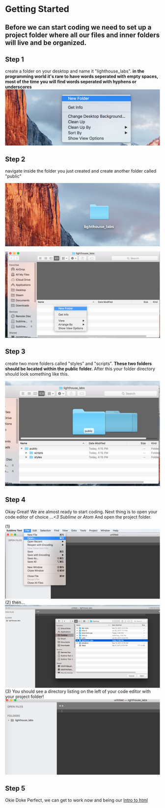 # Getting Started

Before we can start coding we need to set up a project folder where all our files and inner folders will live and be organized.
---
## Step 1

create a folder on your desktop and name it "lighthouse_labs".
**in the programming world it's rare to have words seperated with empty spaces, most of the time you will
find words seperated with hyphens or underscores** 
![step 1](/assets/imgs/tutorial-step-1.png)

## Step 2
  navigate inside the folder you just created and create another folder called "public"

![navigate](/assets/imgs/tutorial-step-2.png)

![right-click](/assets/imgs/tutorial-step-3.png)

## Step 3
  create two more folders called "styles" and "scripts". 
  **These two folders should be located within the public folder.**
  After this your folder directory should look something like this.

![step 4](/assets/imgs/tutorial-step-4.png)

## Step 4
  Okay Great! We are almost ready to start coding. Next thing is to open your code editor of choice ...<i><3 Sublime or Atom</i>
  And open the project folder. 

  (1)
![step 5](/assets/imgs/tutorial-step-5.png)
  (2) then...
![step 6](/assets/imgs/tutorial-step-6.png)
  (3)  You should see a directory listing on the left of your code editor with your project folder!
![step 7](/assets/imgs/tutorial-step-7.png)

## Step 5
  Okie Doke Perfect, we can get to work now and being our [Intro to html](https://github.com/patricksimonian/lhl-intro-html-css/blob/master/html-intro/html.md)

